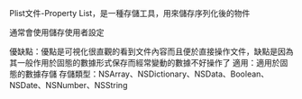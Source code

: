 Plist文件-Property List，是一種存儲工具，用來儲存序列化後的物件

通常會使用儲存使用者設定


優缺點：優點是可視化很直觀的看到文件內容而且便於直接操作文件，缺點是因為其一般作用於固態的數據形式保存而經常變動的數據不好操作了
適用：適用於固態的數據存儲
存儲類型：NSArray、NSDictionary、NSData、Boolean、NSDate、NSNumber、NSString
